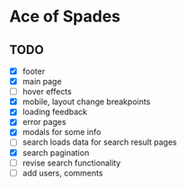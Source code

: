 # Ace of Spades

## TODO

- [x] footer
- [x] main page
- [ ] hover effects
- [x] mobile, layout change breakpoints
- [x] loading feedback
- [x] error pages
- [x] modals for some info
- [ ] search loads data for search result pages
- [x] search pagination
- [ ] revise search functionality
- [ ] add users, comments
